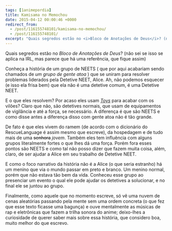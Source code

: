 ```yaml
---
tags: [1animepordia]
title: Kamisama no Memochou
date: 2015-04-12 00:00:46 +0000
redirect_from:
  - /post/116155748101/kamisama-no-memochou/
  - /post/116155748101/
excerpt: "Quais segredos estão no <i>Bloco de Anotações de Deus</i>? (não sei se isso se aplica na IRL, mas parece que há uma referência, que fique assim)"
---
```


Quais segredos estão no *Bloco de Anotações de Deus*? (não sei se isso
se aplica na IRL, mas parece que há uma referência, que fique assim)

Conheça a história de um grupo de NEETS ( que por aqui acabariam sendo
chamados de *um grupo de gente atoa* ) que se uniram para resolver
problemas liderados pela Detetive NEET, Alice. Ah, não podemos esquecer
(e isso ela frisa bem) que ela não é uma detetive comum, é uma Detetive
NEET.

E o que eles resolvem? Por acaso eles usam
[*Toys*](https://myanimelist.net/anime/7768/Tantei_Opera_Milky_Holmes)
para acabar com os vilões? Claro que não, são detetives normais, que
usam de equipamentos de vigilância e até a força, se necessário. A
diferença é que são NEETS e como disse antes a diferença disso com gente
atoa não é tão grande.

De fato é que eles vivem do ramem (de acordo com o dicionário do
RescueLanguage é assim mesmo que escreve), da hospedagem e de tudo mais
de uma ~~senhora~~ *jovem*. Também eles tem influência com alguns grupos
literalmente fortes o que lhes dá uma força. Porém fora esses pontos são
NEETS e como tal não posso dizer que fazem muita coisa, além, claro, de
ser ajudar a Alice em seu trabalho de Detetive NEET.

E como o foco narrativo da história não é a Alice (o que seria estranho)
há um menino que via o mundo passar em preto e branco. Um menino normal,
porém que não estava tão bem da vida. Conheceu esse grupo ao presenciar
um evento o qual ele pode ajudar os detetives a solucionar, e no final
ele se juntou ao grupo.

Finalmente, como aquele que no momento escreve, só vê uma nuvem de cenas
aleatórias passando pela mente sem uma ordem concreta (o que fez que
esse texto ficasse uma bagunça) e ouve mentalmente as músicas de rap e
eletrônicas que fazem a trilha sonora do anime; deixo-lhes a curiosidade
de querer saber mais sobre essa história, que considero boa, muito
melhor do que escrevo.


